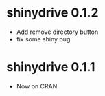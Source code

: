 # shinydrive 0.1.2

* Add remove directory button
* fix some shiny bug

# shinydrive 0.1.1

* Now on CRAN
      
      
